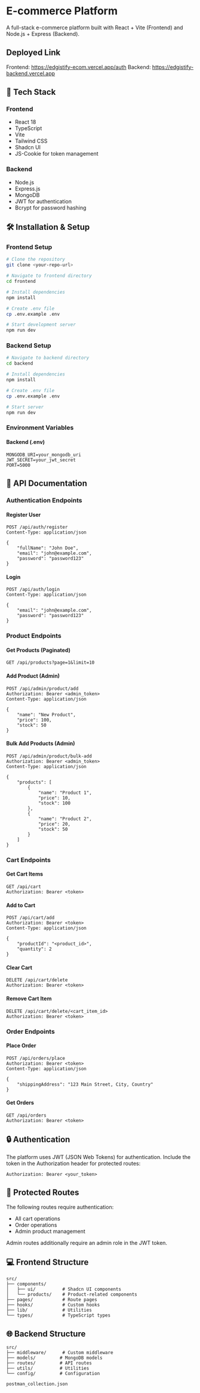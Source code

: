 # E-commerce Platform

A full-stack e-commerce platform built with React + Vite (Frontend) and Node.js + Express (Backend).

## Deployed Link
Frontend: https://edgistify-ecom.vercel.app/auth
Backend: https://edgistify-backend.vercel.app

## 🚀 Tech Stack

### Frontend
- React 18
- TypeScript
- Vite
- Tailwind CSS
- Shadcn UI
- JS-Cookie for token management

### Backend
- Node.js
- Express.js
- MongoDB
- JWT for authentication
- Bcrypt for password hashing

## 🛠️ Installation & Setup

### Frontend Setup
```bash
# Clone the repository
git clone <your-repo-url>

# Navigate to frontend directory
cd frontend

# Install dependencies
npm install

# Create .env file
cp .env.example .env

# Start development server
npm run dev
```

### Backend Setup
```bash
# Navigate to backend directory
cd backend

# Install dependencies
npm install

# Create .env file
cp .env.example .env

# Start server
npm run dev
```

### Environment Variables
#### Backend (.env)
```
MONGODB_URI=your_mongodb_uri
JWT_SECRET=your_jwt_secret
PORT=5000
```

## 📝 API Documentation

### Authentication Endpoints

#### Register User
```http
POST /api/auth/register
Content-Type: application/json

{
    "fullName": "John Doe",
    "email": "john@example.com",
    "password": "password123"
}
```

#### Login
```http
POST /api/auth/login
Content-Type: application/json

{
    "email": "john@example.com",
    "password": "password123"
}
```

### Product Endpoints

#### Get Products (Paginated)
```http
GET /api/products?page=1&limit=10
```

#### Add Product (Admin)
```http
POST /api/admin/product/add
Authorization: Bearer <admin_token>
Content-Type: application/json

{
    "name": "New Product",
    "price": 100,
    "stock": 50
}
```

#### Bulk Add Products (Admin)
```http
POST /api/admin/product/bulk-add
Authorization: Bearer <admin_token>
Content-Type: application/json

{
    "products": [
        {
            "name": "Product 1",
            "price": 10,
            "stock": 100
        },
        {
            "name": "Product 2",
            "price": 20,
            "stock": 50
        }
    ]
}
```

### Cart Endpoints

#### Get Cart Items
```http
GET /api/cart
Authorization: Bearer <token>
```

#### Add to Cart
```http
POST /api/cart/add
Authorization: Bearer <token>
Content-Type: application/json

{
    "productId": "<product_id>",
    "quantity": 2
}
```

#### Clear Cart
```http
DELETE /api/cart/delete
Authorization: Bearer <token>
```

#### Remove Cart Item
```http
DELETE /api/cart/delete/<cart_item_id>
Authorization: Bearer <token>
```

### Order Endpoints

#### Place Order
```http
POST /api/orders/place
Authorization: Bearer <token>
Content-Type: application/json

{
    "shippingAddress": "123 Main Street, City, Country"
}
```

#### Get Orders
```http
GET /api/orders
Authorization: Bearer <token>
```

## 🔒 Authentication

The platform uses JWT (JSON Web Tokens) for authentication. Include the token in the Authorization header for protected routes:

```http
Authorization: Bearer <your_token>
```

## 🔑 Protected Routes

The following routes require authentication:
- All cart operations
- Order operations
- Admin product management

Admin routes additionally require an admin role in the JWT token.

## 💻 Frontend Structure

```
src/
├── components/
│   ├── ui/          # Shadcn UI components
│   └── products/    # Product-related components
├── pages/           # Route pages
├── hooks/           # Custom hooks
├── lib/             # Utilities
└── types/           # TypeScript types
```

## 🌐 Backend Structure

```
src/
├── middleware/      # Custom middleware
├── models/         # MongoDB models
├── routes/         # API routes
├── utils/          # Utilities
└── config/         # Configuration

postman_collection.json
```


